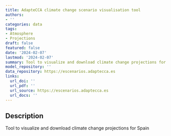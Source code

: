 ```yaml
---
title: AdapteCCA climate change scenario visualisation tool
authors:
- ''
categories: data
tags:
- Atmosphere
- Projections
draft: false
featured: false
date: '2024-02-07'
lastmod: '2024-02-07'
summary: Tool to visualize and download climate change projections for Spain
model_repository: ''
data_repository: https://escenarios.adaptecca.es
links:
  url_doi: ''
  url_pdf: ''
  url_source: https://escenarios.adaptecca.es
  url_docs: ''
---
```


## Description

Tool to visualize and download climate change projections for Spain

